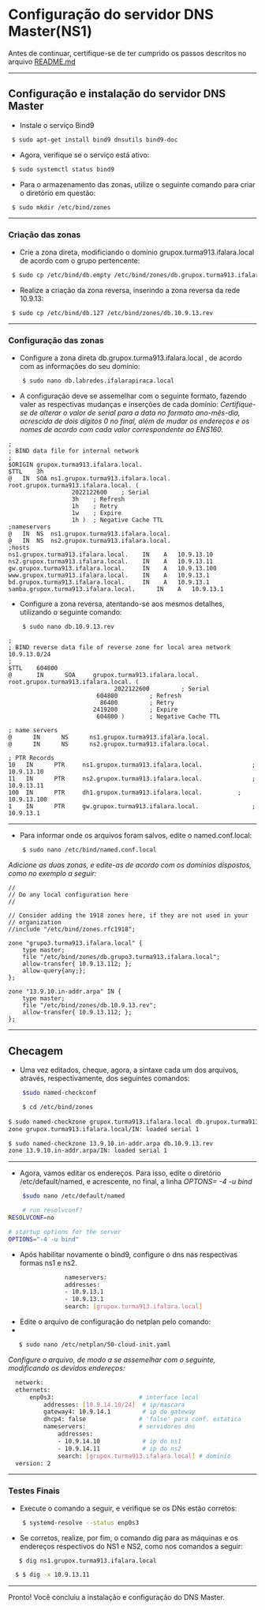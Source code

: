 # Configuração do servidor DNS Master(NS1)

Antes de continuar, certifique-se de ter cumprido os passos descritos no arquivo [README.md](https://github.com/eduardor0cha/projeto-final-inre/blob/main/README.md)

---

## Configuração e instalação do servidor DNS Master

* Instale o serviço Bind9 

```bash
 $ sudo apt-get install bind9 dnsutils bind9-doc 
```

* Agora, verifique se o serviço está ativo:

```bash
 $ sudo systemctl status bind9
```

* Para o armazenamento das zonas, utilize o seguinte comando para criar o diretório em questão:

```bash
 $ sudo mkdir /etc/bind/zones
```

---

### Criação das zonas

* Crie a zona direta, modificiando o domínio grupox.turma913.ifalara.local de acordo com o grupo pertencente:

```bash
 $ sudo cp /etc/bind/db.empty /etc/bind/zones/db.grupox.turma913.ifalara.local
```



* Realize a criação da zona reversa, inserindo a zona reversa da rede 10.9.13: 

```bash
 $ sudo cp /etc/bind/db.127 /etc/bind/zones/db.10.9.13.rev
```

---

### Configuração das zonas

* Configure a zona direta db.grupox.turma913.ifalara.local , de acordo com as informações do seu domínio:

```bash
    $ sudo nano db.labredes.ifalarapiraca.local 
```

* A configuração deve se assemelhar com o seguinte formato, fazendo valer as respectivas mudanças e inserções de cada domínio:
_Certifique-se de alterar o valor de serial para a data no formato ano-mês-dia, acrescida de dois dígitos 0 no final, além de mudar os endereços e os nomes de acordo com cada valor correspondente ao ENS160._

```
;
; BIND data file for internal network
;
$ORIGIN grupox.turma913.ifalara.local.
$TTL	3h
@	IN	SOA	ns1.grupox.turma913.ifalara.local. root.grupox.turma913.ifalara.local. (
			      2022122600	; Serial
			      3h	; Refresh
			      1h	; Retry
			      1w	; Expire
			      1h )	; Negative Cache TTL
;nameservers
@	IN	NS	ns1.grupox.turma913.ifalara.local.
@	IN	NS	ns2.grupox.turma913.ifalara.local.
;hosts
ns1.grupox.turma913.ifalara.local.	  IN	A	10.9.13.10
ns2.grupox.turma913.ifalara.local.	  IN	A	10.9.13.11
gw.grupox.turma913.ifalara.local.	  IN	A	10.9.13.100
www.grupox.turma913.ifalara.local.	  IN 	A	10.9.13.1   
bd.grupox.turma913.ifalara.local.	  IN 	A	10.9.13.1    
samba.grupox.turma913.ifalara.local.	  IN 	A	10.9.13.1    

```

* Configure a zona reversa, atentando-se aos mesmos detalhes, utilizando o seguinte comando:

```bash
    $ sudo nano db.10.9.13.rev
```

```
;
; BIND reverse data file of reverse zone for local area network 10.9.13.0/24
;
$TTL    604800
@       IN      SOA     grupox.turma913.ifalara.local. root.grupox.turma913.ifalara.local. (
                              2022122600         ; Serial
                         604800         ; Refresh
                          86400         ; Retry
                        2419200         ; Expire
                         604800 )       ; Negative Cache TTL

; name servers
@      IN      NS      ns1.grupox.turma913.ifalara.local.
@      IN      NS      ns2.grupox.turma913.ifalara.local.

; PTR Records
10   IN      PTR     ns1.grupox.turma913.ifalara.local.              ; 10.9.13.10
11   IN      PTR     ns2.grupox.turma913.ifalara.local.              ; 10.9.13.11
100  IN      PTR     dh1.grupox.turma913.ifalara.local.    	     ; 10.9.13.100
1    IN      PTR     gw.grupox.turma913.ifalara.local.               ; 10.9.13.1
```

---

* Para informar onde os arquivos foram salvos, edite o named.conf.local: 

```bash
    $ sudo nano /etc/bind/named.conf.local
```
_Adicione as duas zonas, e edite-as de acordo com os domínios dispostos, como no exemplo a seguir:_

```
//
// Do any local configuration here
//

// Consider adding the 1918 zones here, if they are not used in your
// organization
//include "/etc/bind/zones.rfc1918";

zone "grupo3.turma913.ifalara.local" {
	type master;
	file "/etc/bind/zones/db.grupo3.turma913.ifalara.local";
	allow-transfer{ 10.9.13.112; };  
	allow-query{any;};
};

zone "13.9.10.in-addr.arpa" IN {
	type master;
	file "/etc/bind/zones/db.10.9.13.rev";
	allow-transfer{ 10.9.13.112; };
};

```

---

## Checagem 

*  Uma vez editados, cheque, agora, a sintaxe cada um dos arquivos, através, respectivamente, dos seguintes comandos:

```bash
    $sudo named-checkconf
```

```bash
    $ cd /etc/bind/zones
    
$ sudo named-checkzone grupox.turma913.ifalara.local db.grupox.turma913.ifalara.local
zone grupox.turma913.ifalara.local/IN: loaded serial 1

$ sudo named-checkzone 13.9.10.in-addr.arpa db.10.9.13.rev
zone 13.9.10.in-addr.arpa/IN: loaded serial 1

```

---

* Agora, vamos editar os endereços. Para isso, edite o diretório /etc/default/named, e acrescente, no final, a linha _OPTONS= -4 -u bind_

```bash
    $sudo nano /etc/default/named
 ```

```bash
    # run resolvconf?
RESOLVCONF=no

# startup options for the server
OPTIONS="-4 -u bind"
```
* Após habilitar novamente o bind9, configure o dns nas respectivas formas ns1 e ns2.

```bash
                nameservers: 
                addresses:
                - 10.9.13.1
                - 10.9.13.1
                search: [grupox.turma913.ifalara.local]
 ```
 
 * Edite o arquivo de configuração do netplan pelo comando:
 * 
 ```bash
    $ sudo nano /etc/netplan/50-cloud-init.yaml 
 ```
 
 _Configure o arquivo, de modo a se assemelhar com o seguinte, modificando os devidos endereços:_
 
  ```bash
    network:
    ethernets:
        enp0s3:                        # interface local
            addresses: [10.9.14.10/24]  # ip/mascara
            gateway4: 10.9.14.1         # ip do gateway
            dhcp4: false               # 'false' para conf. estatica 
            nameservers:               # servidores dns
                addresses:
                - 10.9.14.10            # ip do ns1
                - 10.9.14.11            # ip do ns2
                search: [grupox.turma913.ifalara.local] # domínio
    version: 2
 ```

---

### Testes Finais

* Execute o comando a seguir, e verifique se os DNs estão corretos:

```bash
    $ systemd-resolve --status enp0s3
 ```
 
 * Se corretos, realize, por fim, o comando dig para as máquinas e os endereços respectivos do NS1 e NS2, como nos comandos a seguir:
 
 ```bash
    $ dig ns1.grupox.turma913.ifalara.local
 ```
 
  ```bash
    $ $ dig -x 10.9.13.11
 ```

---

Pronto! Você concluiu a instalação e configuração do DNS Master.
